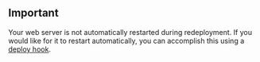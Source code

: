 

## Important

Your web server is not automatically restarted during redeployment. If you would like for it to restart automatically, you can accomplish this using a [deploy hook](#).




